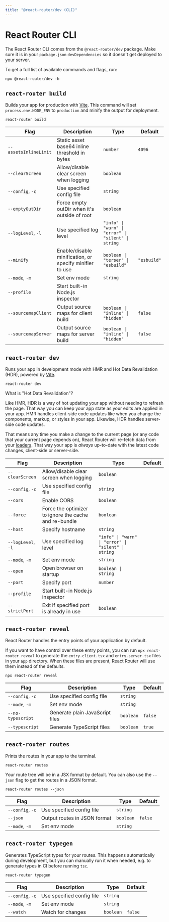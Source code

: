 ```yaml
---
title: "@react-router/dev (CLI)"
---
```


# React Router CLI

The React Router CLI comes from the `@react-router/dev` package. Make sure it is in your `package.json` `devDependencies` so it doesn't get deployed to your server.

To get a full list of available commands and flags, run:

```shellscript nonumber
npx @react-router/dev -h
```

## `react-router build`

Builds your app for production with [Vite][vite]. This command will set `process.env.NODE_ENV` to `production` and minify the output for deployment.

```shellscript nonumber
react-router build
```

| Flag                  | Description                                             | Type                                                | Default     |
| --------------------- | ------------------------------------------------------- | --------------------------------------------------- | ----------- |
| `--assetsInlineLimit` | Static asset base64 inline threshold in bytes           | `number`                                            | `4096`      |
| `--clearScreen`       | Allow/disable clear screen when logging                 | `boolean`                                           |             |
| `--config`, `-c`      | Use specified config file                               | `string`                                            |             |
| `--emptyOutDir`       | Force empty outDir when it's outside of root            | `boolean`                                           |             |
| `--logLevel`, `-l`    | Use specified log level                                 | `"info" \| "warn" \| "error" \| "silent" \| string` |             |
| `--minify`            | Enable/disable minification, or specify minifier to use | `boolean \| "terser" \| "esbuild"`                  | `"esbuild"` |
| `--mode`, `-m`        | Set env mode                                            | `string`                                            |             |
| `--profile`           | Start built-in Node.js inspector                        |                                                     |             |
| `--sourcemapClient`   | Output source maps for client build                     | `boolean \| "inline" \| "hidden"`                   | `false`     |
| `--sourcemapServer`   | Output source maps for server build                     | `boolean \| "inline" \| "hidden"`                   | `false`     |

## `react-router dev`

Runs your app in development mode with HMR and Hot Data Revalidation (HDR), powered by [Vite][vite].

```shellscript nonumber
react-router dev
```

<docs-info>

What is "Hot Data Revalidation"?

Like HMR, HDR is a way of hot updating your app without needing to refresh the page.
That way you can keep your app state as your edits are applied in your app.
HMR handles client-side code updates like when you change the components, markup, or styles in your app.
Likewise, HDR handles server-side code updates.

That means any time you make a change to the current page (or any code that your current page depends on), React Router will re-fetch data from your [loaders][loaders].
That way your app is _always_ up-to-date with the latest code changes, client-side or server-side.

</docs-info>

| Flag               | Description                                           | Type                                                | Default |
| ------------------ | ----------------------------------------------------- | --------------------------------------------------- | ------- |
| `--clearScreen`    | Allow/disable clear screen when logging               | `boolean`                                           |         |
| `--config`, `-c`   | Use specified config file                             | `string`                                            |         |
| `--cors`           | Enable CORS                                           | `boolean`                                           |         |
| `--force`          | Force the optimizer to ignore the cache and re-bundle | `boolean`                                           |         |
| `--host`           | Specify hostname                                      | `string`                                            |         |
| `--logLevel`, `-l` | Use specified log level                               | `"info" \| "warn" \| "error" \| "silent" \| string` |         |
| `--mode`, `-m`     | Set env mode                                          | `string`                                            |         |
| `--open`           | Open browser on startup                               | `boolean \| string`                                 |         |
| `--port`           | Specify port                                          | `number`                                            |         |
| `--profile`        | Start built-in Node.js inspector                      |                                                     |         |
| `--strictPort`     | Exit if specified port is already in use              | `boolean`                                           |         |

## `react-router reveal`

React Router handles the entry points of your application by default.

If you want to have control over these entry points, you can run `npx react-router reveal` to generate the `entry.client.tsx` and `entry.server.tsx` files in your `app` directory. When these files are present, React Router will use them instead of the defaults.

```shellscript nonumber
npx react-router reveal
```

| Flag              | Description                     | Type      | Default |
| ----------------- | ------------------------------- | --------- | ------- |
| `--config`, `-c`  | Use specified config file       | `string`  |         |
| `--mode`, `-m`    | Set env mode                    | `string`  |         |
| `--no-typescript` | Generate plain JavaScript files | `boolean` | `false` |
| `--typescript`    | Generate TypeScript files       | `boolean` | `true`  |

## `react-router routes`

Prints the routes in your app to the terminal.

```shellscript nonumber
react-router routes
```

Your route tree will be in a JSX format by default. You can also use the `--json` flag to get the routes in a JSON format.

```shellscript nonumber
react-router routes --json
```

| Flag             | Description                  | Type      | Default |
| ---------------- | ---------------------------- | --------- | ------- |
| `--config`, `-c` | Use specified config file    | `string`  |         |
| `--json`         | Output routes in JSON format | `boolean` | `false` |
| `--mode`, `-m`   | Set env mode                 | `string`  |         |

## `react-router typegen`

Generates TypeScript types for your routes. This happens automatically during development, but you can manually run it when needed, e.g. to generate types in CI before running `tsc`.

```shellscript nonumber
react-router typegen
```

| Flag             | Description               | Type      | Default |
| ---------------- | ------------------------- | --------- | ------- |
| `--config`, `-c` | Use specified config file | `string`  |         |
| `--mode`, `-m`   | Set env mode              | `string`  |         |
| `--watch`        | Watch for changes         | `boolean` | `false` |

[loaders]: ../../start/framework/data-loading
[vite]: https://vite.dev
[entry-server]: ../framework-conventions/entry.server.tsx
[entry-client]: ../framework-conventions/entry.client.tsx
[type-safety]: ../../explanation/type-safety
